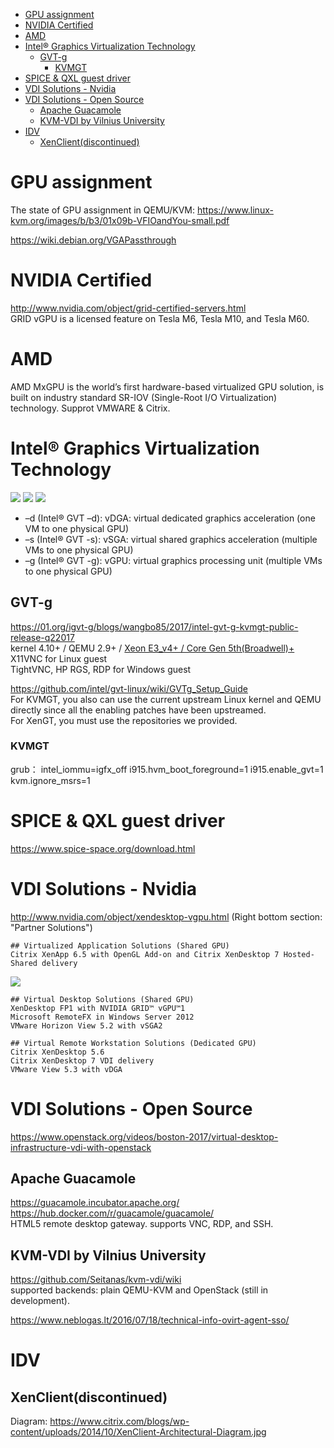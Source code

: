 <!-- TOC -->

- [GPU assignment](#gpu-assignment)
- [NVIDIA Certified](#nvidia-certified)
- [AMD](#amd)
- [Intel® Graphics Virtualization Technology](#intel®-graphics-virtualization-technology)
    - [GVT-g](#gvt-g)
        - [KVMGT](#kvmgt)
- [SPICE & QXL guest driver](#spice--qxl-guest-driver)
- [VDI Solutions - Nvidia](#vdi-solutions---nvidia)
- [VDI Solutions - Open Source](#vdi-solutions---open-source)
    - [Apache Guacamole](#apache-guacamole)
    - [KVM-VDI by Vilnius University](#kvm-vdi-by-vilnius-university)
- [IDV](#idv)
    - [XenClient(discontinued)](#xenclientdiscontinued)

<!-- /TOC -->

# GPU assignment
The state of GPU assignment in QEMU/KVM: https://www.linux-kvm.org/images/b/b3/01x09b-VFIOandYou-small.pdf

https://wiki.debian.org/VGAPassthrough

# NVIDIA Certified
http://www.nvidia.com/object/grid-certified-servers.html  
GRID vGPU is a licensed feature on Tesla M6, Tesla M10, and Tesla M60.

# AMD
AMD MxGPU is the world’s first hardware-based virtualized GPU solution, is built on industry standard SR-IOV (Single-Root I/O Virtualization) technology. Supprot VMWARE & Citrix.

# Intel® Graphics Virtualization Technology
![](https://01.org/sites/default/files/users/u16902/graphics_virtualization_update_figure_1.png) 
![](https://01.org/sites/default/files/users/u16902/graphics_virtualization_update_figure_2.png) 
![](https://01.org/sites/default/files/users/u16902/graphics_virtualization_update_figure_3.png)

* –d (Intel® GVT –d): vDGA: virtual dedicated graphics acceleration (one VM to one physical GPU)
* –s (Intel® GVT -s): vSGA: virtual shared graphics acceleration (multiple VMs to one physical GPU)
* –g (Intel® GVT -g): vGPU: virtual graphics processing unit (multiple VMs to one physical GPU)

## GVT-g
https://01.org/igvt-g/blogs/wangbo85/2017/intel-gvt-g-kvmgt-public-release-q22017  
kernel 4.10+ / QEMU 2.9+ / [Xeon E3_v4+ / Core Gen 5th(Broadwell)+](https://en.wikipedia.org/wiki/List_of_Intel_graphics_processing_units#Eighth_generation)  
X11VNC for Linux guest  
TightVNC, HP RGS, RDP for Windows guest  

https://github.com/intel/gvt-linux/wiki/GVTg_Setup_Guide  
For KVMGT, you also can use the current upstream Linux kernel and QEMU directly since all the enabling patches have been upstreamed.  
For XenGT, you must use the repositories we provided.

### KVMGT
grub：  intel_iommu=igfx_off i915.hvm_boot_foreground=1 i915.enable_gvt=1 kvm.ignore_msrs=1

# SPICE & QXL guest driver
https://www.spice-space.org/download.html

# VDI Solutions - Nvidia
http://www.nvidia.com/object/xendesktop-vgpu.html
(Right bottom section: "Partner Solutions")

    ## Virtualized Application Solutions (Shared GPU)
    Citrix XenApp 6.5 with OpenGL Add-on and Citrix XenDesktop 7 Hosted-Shared delivery

![](http://www.nvidia.com/content/cloud-computing/images/gridtechnology-softwarediagram-xenapp.png)

    ## Virtual Desktop Solutions (Shared GPU)
    XenDesktop FP1 with NVIDIA GRID™ vGPU™1
    Microsoft RemoteFX in Windows Server 2012
    VMware Horizon View 5.2 with vSGA2

    ## Virtual Remote Workstation Solutions (Dedicated GPU)
    Citrix XenDesktop 5.6
    Citrix XenDesktop 7 VDI delivery
    VMware View 5.3 with vDGA

# VDI Solutions - Open Source
https://www.openstack.org/videos/boston-2017/virtual-desktop-infrastructure-vdi-with-openstack

## Apache Guacamole
https://guacamole.incubator.apache.org/  
https://hub.docker.com/r/guacamole/guacamole/  
HTML5 remote desktop gateway. supports VNC, RDP, and SSH.

## KVM-VDI by Vilnius University
https://github.com/Seitanas/kvm-vdi/wiki  
supported backends: plain QEMU-KVM and OpenStack (still in development).

https://www.neblogas.lt/2016/07/18/technical-info-ovirt-agent-sso/

# IDV
## XenClient(discontinued)
Diagram: https://www.citrix.com/blogs/wp-content/uploads/2014/10/XenClient-Architectural-Diagram.jpg
